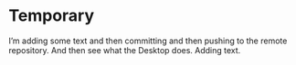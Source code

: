 # Temporary
I’m adding some text and then committing and then pushing to the remote repository. And then see what the Desktop does.
Adding text.
